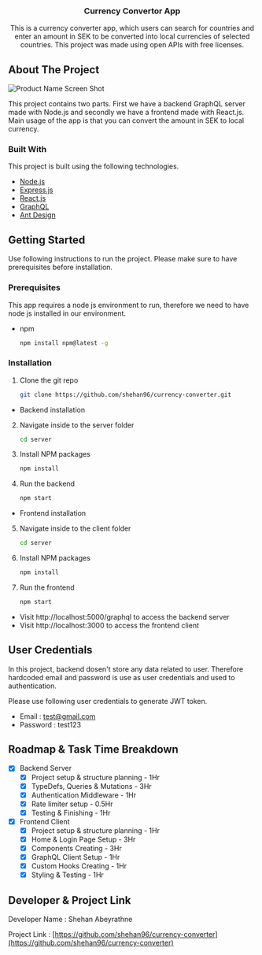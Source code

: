 <div align="center">

  <h3 align="center">Currency Convertor App</h3>

  <p align="center">
  This is a currency converter app, which users can search for countries and enter an amount in SEK to be converted into local currencies of selected countries. This project was made using open APIs with free licenses.
  </p>
</div>

<!-- ABOUT THE PROJECT -->

## About The Project

![Product Name Screen Shot](https://i.postimg.cc/ydR9fq28/Screenshot-2022-05-16-at-17-47-44.png)

This project contains two parts. First we have a backend GraphQL server made with Node.js and secondly we have a frontend made with React.js. Main usage of the app is that you can convert the amount in SEK to local currency.

### Built With

This project is built using the following technologies.

- [Node.js](https://nodejs.org/en/)
- [Express.js](https://expressjs.com)
- [React.js](https://reactjs.org/)
- [GraphQL](https://graphql.org/)
- [Ant Design](https://ant.design/)

<!-- GETTING STARTED -->

## Getting Started

Use following instructions to run the project. Please make sure to have prerequisites before installation.

### Prerequisites

This app requires a node js environment to run, therefore we need to have node js installed in our environment.

- npm
  ```sh
  npm install npm@latest -g
  ```

### Installation

1. Clone the git repo
   ```sh
   git clone https://github.com/shehan96/currency-converter.git
   ```

- Backend installation

2. Navigate inside to the server folder

   ```sh
   cd server
   ```

3. Install NPM packages
   ```sh
   npm install
   ```
4. Run the backend
   ```sh
   npm start
   ```

- Frontend installation

5. Navigate inside to the client folder
   ```sh
   cd server
   ```
6. Install NPM packages
   ```sh
   npm install
   ```
7. Run the frontend
   ```sh
   npm start
   ```

- Visit http://localhost:5000/graphql to access the backend server
- Visit http://localhost:3000 to access the frontend client

## User Credentials
In this project, backend dosen't store any data related to user. Therefore hardcoded email and password is use as user credentials and used to authentication. 

Please use following user credentials to generate JWT token.

- Email : test@gmail.com
- Password : test123

<!-- ROADMAP & TASK TIME BREAKDOWN -->
## Roadmap & Task Time Breakdown

- [x] Backend Server
  - [x] Project setup & structure planning - 1Hr
  - [x] TypeDefs, Queries & Mutations - 3Hr
  - [x] Authentication Middleware - 1Hr
  - [x] Rate limiter setup - 0.5Hr
  - [x] Testing & Finishing - 1Hr
- [x] Frontend Client
  - [x] Project setup & structure planning - 1Hr
  - [x] Home & Login Page Setup - 3Hr
  - [x] Components Creating - 3Hr
  - [x] GraphQL Client Setup - 1Hr
  - [x] Custom Hooks Creating - 1Hr
  - [x] Styling & Testing - 1Hr

<!-- DEVELOPER -->

## Developer & Project Link

Developer Name : Shehan Abeyrathne

Project Link : [https://github.com/shehan96/currency-converter](https://github.com/shehan96/currency-converter)
